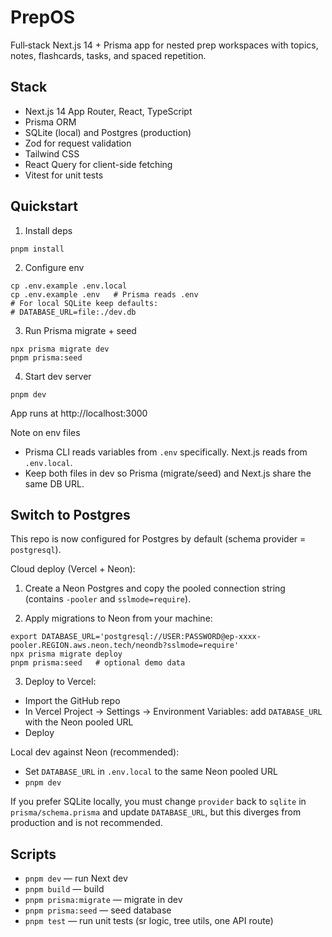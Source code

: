 # PrepOS

Full‑stack Next.js 14 + Prisma app for nested prep workspaces with topics, notes, flashcards, tasks, and spaced repetition.

## Stack

- Next.js 14 App Router, React, TypeScript
- Prisma ORM
- SQLite (local) and Postgres (production)
- Zod for request validation
- Tailwind CSS
- React Query for client-side fetching
- Vitest for unit tests

## Quickstart

1) Install deps

```
pnpm install
```

2) Configure env

```
cp .env.example .env.local
cp .env.example .env   # Prisma reads .env
# For local SQLite keep defaults:
# DATABASE_URL=file:./dev.db
```

3) Run Prisma migrate + seed

```
npx prisma migrate dev
pnpm prisma:seed
```

4) Start dev server

```
pnpm dev
```

App runs at http://localhost:3000

Note on env files
- Prisma CLI reads variables from `.env` specifically. Next.js reads from `.env.local`.
- Keep both files in dev so Prisma (migrate/seed) and Next.js share the same DB URL.

## Switch to Postgres

This repo is now configured for Postgres by default (schema provider = `postgresql`).

Cloud deploy (Vercel + Neon):

1) Create a Neon Postgres and copy the pooled connection string (contains `-pooler` and `sslmode=require`).

2) Apply migrations to Neon from your machine:

```
export DATABASE_URL='postgresql://USER:PASSWORD@ep-xxxx-pooler.REGION.aws.neon.tech/neondb?sslmode=require'
npx prisma migrate deploy
pnpm prisma:seed   # optional demo data
```

3) Deploy to Vercel:
 - Import the GitHub repo
 - In Vercel Project → Settings → Environment Variables: add `DATABASE_URL` with the Neon pooled URL
 - Deploy

Local dev against Neon (recommended):
 - Set `DATABASE_URL` in `.env.local` to the same Neon pooled URL
 - `pnpm dev`

If you prefer SQLite locally, you must change `provider` back to `sqlite` in `prisma/schema.prisma` and update `DATABASE_URL`, but this diverges from production and is not recommended.

## Scripts

- `pnpm dev` — run Next dev
- `pnpm build` — build
- `pnpm prisma:migrate` — migrate in dev
- `pnpm prisma:seed` — seed database
- `pnpm test` — run unit tests (sr logic, tree utils, one API route)

